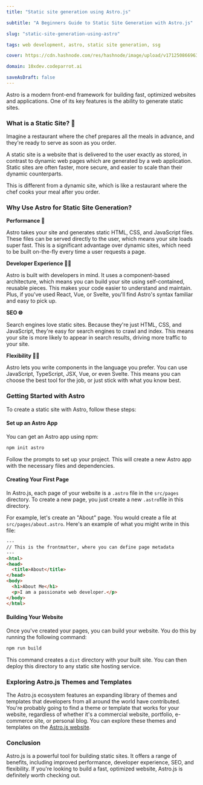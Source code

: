 ```yaml
---
title: "Static site generation using Astro.js"

subtitle: "A Beginners Guide to Static Site Generation with Astro.js"

slug: "static-site-generation-using-astro"

tags: web development, astro, static site generation, ssg

cover: https://cdn.hashnode.com/res/hashnode/image/upload/v1712508669637/LH5JNA3TT.webp?auto=format

domain: 10xdev.codeparrot.ai

saveAsDraft: false
---
```

Astro is a modern front-end framework for building fast, optimized websites and applications. One of its key features is the ability to generate static sites.

### What is a Static Site? 💭

Imagine a restaurant where the chef prepares all the meals in advance, and they're ready to serve as soon as you order.

A static site is a website that is delivered to the user exactly as stored, in contrast to dynamic web pages which are generated by a web application. Static sites are often faster, more secure, and easier to scale than their dynamic counterparts.

This is different from a dynamic site, which is like a restaurant where the chef cooks your meal after you order.

### Why Use Astro for Static Site Generation?


**Performance 🚀**

Astro takes your site and generates static HTML, CSS, and JavaScript files. These files can be served directly to the user, which means your site loads super fast. This is a significant advantage over dynamic sites, which need to be built on-the-fly every time a user requests a page.

**Developer Experience 👨‍💻**

Astro is built with developers in mind. It uses a component-based architecture, which means you can build your site using self-contained, reusable pieces. This makes your code easier to understand and maintain. Plus, if you've used React, Vue, or Svelte, you'll find Astro's syntax familiar and easy to pick up.

**SEO 🌐**

Search engines love static sites. Because they're just HTML, CSS, and JavaScript, they're easy for search engines to crawl and index. This means your site is more likely to appear in search results, driving more traffic to your site.

**Flexibility 🧘‍♀️**

Astro lets you write components in the language you prefer. You can use JavaScript, TypeScript, JSX, Vue, or even Svelte. This means you can choose the best tool for the job, or just stick with what you know best.

### Getting Started with Astro

To create a static site with Astro, follow these steps:

#### Set up an Astro App

You can get an Astro app using npm:

```bash
npm init astro
```

Follow the prompts to set up your project. This will create a new Astro app with the necessary files and dependencies.

#### Creating Your First Page
In Astro.js, each page of your website is a `.astro` file in the `src/pages` directory.  To create a new page, you just create a new `.astro`file in this directory.


For example, let's create an "About" page. You would create a file at `src/pages/about.astro`. Here's an example of what you might write in this file:

```html
---
// This is the frontmatter, where you can define page metadata
---
<html>
<head>
  <title>About</title>
</head>
<body>
  <h1>About Me</h1>
  <p>I am a passionate web developer.</p>
</body>
</html>
```

#### Building Your Website
Once you've created your pages, you can build your website. You do this by running the following command:

```bash
npm run build
```

This command creates a `dist` directory with your built site. You can then deploy this directory to any static site hosting service. 

### Exploring Astro.js Themes and Templates

The Astro.js ecosystem features an expanding library of themes and templates that developers from all around the world have contributed. You're probably going to find a theme or template that works for your website, regardless of whether it's a commercial website, portfolio, e-commerce site, or personal blog. You can explore these themes and templates on the [Astro.js website](https://astro.build/themes/).



### Conclusion

Astro.js is a powerful tool for building static sites. It offers a range of benefits, including improved performance, developer experience, SEO, and flexibility. If you're looking to build a fast, optimized website, Astro.js is definitely worth checking out.

